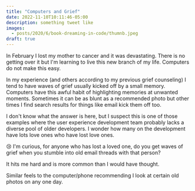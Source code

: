 ```yaml
---
title: "Computers and Grief"
date: 2022-11-10T10:11:46-05:00
description: something tweet like
images:
  - posts/2020/6/book-dreaming-in-code/thumnb.jpeg
draft: true
---
```


In February I lost my mother to cancer and it was devastating. There is no getting over it but I'm learning to live this new branch of my life. Computers do not make this easy.

In my experience (and others according to my previous grief counseling) I tend to have waves of grief usually kicked off by a small memory. Computers have this awful habit of highlighting memories at unwanted moments. Sometimes it can be as blunt as a recommended photo but other times I find search results for things like email kick them off too.

I don't know what the answer is here, but I suspect this is one of those examples where the user experience development team probably lacks a diverse pool of older developers. I wonder how many on the development have lots love ones who have lost love ones.


😢 I'm curious, for anyone who has lost a loved one, do you get waves of grief when you stumble into old email threads with that person?

It hits me hard and is more common than I would have thought.

Similar feels to the computer/phone recommending I look at certain old photos on any one day.
